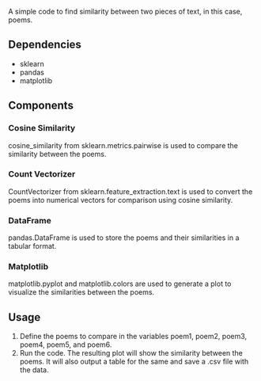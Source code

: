 A simple code to find similarity between two pieces of text, in this case, poems.

## Dependencies
- sklearn
- pandas
- matplotlib
## Components

### Cosine Similarity
cosine_similarity from sklearn.metrics.pairwise is used to compare the similarity between the poems.

### Count Vectorizer
CountVectorizer from sklearn.feature_extraction.text is used to convert the poems into numerical vectors for comparison using cosine similarity.

### DataFrame
pandas.DataFrame is used to store the poems and their similarities in a tabular format.

### Matplotlib
matplotlib.pyplot and matplotlib.colors are used to generate a plot to visualize the similarities between the poems.

## Usage
1. Define the poems to compare in the variables poem1, poem2, poem3, poem4, poem5, and poem6.
2. Run the code. The resulting plot will show the similarity between the poems. It will also output a table for the same and save a .csv file with the data.

